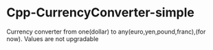 # Cpp-CurrencyConverter-simple
Currency converter from one(dollar) to any(euro,yen,pound,franc),(for now).
Values are not upgradable
